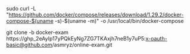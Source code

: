 
sudo curl -L "https://github.com/docker/compose/releases/download/1.29.2/docker-compose-$(uname -s)-$(uname -m)" -o /usr/local/bin/docker-compose

git clone -b docker-exam https://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:x-oauth-basic@github.com/asmryz/online-exam.git
